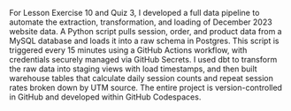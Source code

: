 For Lesson Exercise 10 and Quiz 3, I developed a full data pipeline to automate the extraction, transformation, and loading of December 2023 website data. A Python script pulls session, order, and product data from a MySQL database and loads it into a raw schema in Postgres. This script is triggered every 15 minutes using a GitHub Actions workflow, with credentials securely managed via GitHub Secrets. I used dbt to transform the raw data into staging views with load timestamps, and then built warehouse tables that calculate daily session counts and repeat session rates broken down by UTM source. The entire project is version-controlled in GitHub and developed within GitHub Codespaces.
